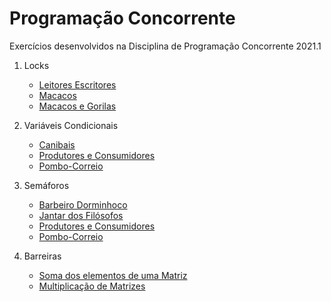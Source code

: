 # Programação Concorrente
Exercícios desenvolvidos na Disciplina de Programação Concorrente 2021.1

1. Locks
    - [Leitores Escritores](Locks/leitores_escritores_mutex.c)
    - [Macacos](Locks/macacos_mutex.c)
    - [Macacos e Gorilas](Locks/macacos_gorilas.c)

2. Variáveis Condicionais
    - [Canibais](Condicional/canibais.c)
    - [Produtores e Consumidores](Condicional/produtor_consumidor_condicao.c)
    - [Pombo-Correio](Condicional/pombos_cartas_cond.c)

3. Semáforos
    - [Barbeiro Dorminhoco](Semaforos/barbeiro.c)
    - [Jantar dos Filósofos](Semaforos/filosofos.c)
    - [Produtores e Consumidores](Semaforos/produtor_consumidor_semaforo.c)
    - [Pombo-Correio](Semaforos/pombos_cartas_sem.c)

4. Barreiras
    - [Soma dos elementos de uma Matriz](Barreiras/matriz_soma.c)
    - [Multiplicação de Matrizes](Barreiras/matriz_multiplicacao_barreira.c)


</details>
